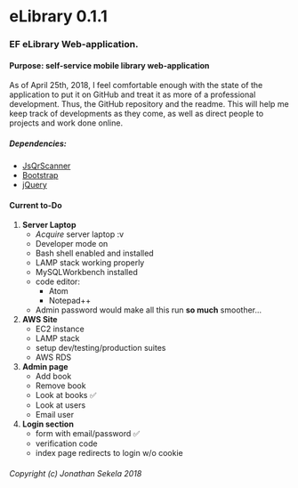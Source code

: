 # eLibrary 0.1.1
### EF eLibrary Web-application.
#### Purpose: self-service mobile library web-application
As of April 25th, 2018, I feel comfortable enough with the state of the application to put it on GitHub and treat it as more of a professional development. Thus, the GitHub repository and the readme. This will help me keep track of developments as they come, as well as direct people to projects and work done online.
##### Dependencies:
* [JsQrScanner](https://github.com/jbialobr/JsQRScanner "JavaScript QR Scanner for HTML5 Supporting Browsers")
* [Bootstrap](https://getbootstrap.com/ "Bootstrap: the most popular HTML, CSS, and JS library in the world")
* [jQuery](https://code.jquery.com/jquery-3.3.1.min.js "Production jQuery download link")

#### Current to-Do
 1. __Server Laptop__
    * _Acquire_ server laptop :v
    * Developer mode on
    * Bash shell enabled and installed
    * LAMP stack working properly
    * MySQLWorkbench installed
    * code editor:
        * Atom
        * Notepad++
     * Admin password would make all this run **so much** smoother...
 2. __AWS Site__
     * EC2 instance
     * LAMP stack
     * setup dev/testing/production suites
     * AWS RDS
 4. __Admin page__
    * Add book
    * Remove book
    * Look at books :white_check_mark:
    * Look at users
    * Email user
4. __Login section__
    * form with email/password :white_check_mark:
    * verification code
    * index page redirects to login w/o cookie
###### _Copyright (c) Jonathan Sekela 2018_
